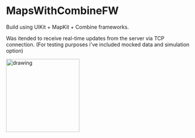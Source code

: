 # MapsWithCombineFW

Build using UIKit + MapKit + Combine frameworks.

Was itended to receive real-time updates from the server via TCP connection. (For testing purposes i've included mocked data and simulation option)

<img src="https://user-images.githubusercontent.com/21065340/202253837-8c7e86c5-1ea9-40a8-be85-63dc15148845.png" alt="drawing" width="200"/>
